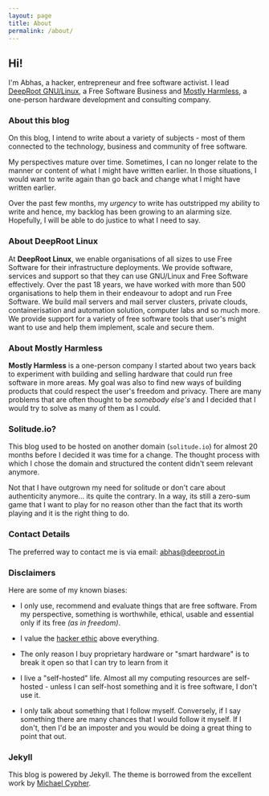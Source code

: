 ```yaml
---
layout: page
title: About
permalink: /about/
---
```


## Hi!

I'm Abhas, a hacker, entrepreneur and free software activist. I lead
[DeepRoot GNU/Linux](https://deeproot.in), a Free Software Business and 
[Mostly Harmless](https://mostlyharmless.io), a one-person hardware development
and consulting company.

### About this blog

On this blog, I intend to write about a variety of subjects - most of them
connected to the technology, business and community of free software.

My perspectives mature over time. Sometimes, I can no longer relate to the
manner or content of what I might have written earlier. In those
situations, I would want to write again than go back and change what I
might have written earlier.

Over the past few months, my *urgency* to write has outstripped my
ability to write and hence, my backlog has been growing to an alarming
size. Hopefully, I will be able to do justice to what I need to say.

### About DeepRoot Linux

At **DeepRoot Linux**, we enable organisations of all sizes to use Free Software
for their infrastructure deployments. We provide software, services and
support so that they can use GNU/Linux and Free Software effectively.
Over the past 18 years, we have worked with more than 500 organisations
to help them in their endeavour to adopt and run Free Software. We build
mail servers and mail server clusters, private clouds, containerisation
and automation solution, computer labs and so much more. We provide
support for a variety of free software tools that user's might want to
use and help them implement, scale and secure them.

### About Mostly Harmless

**Mostly Harmless** is a one-person company I started about two years
back to experiment with building and selling hardware that could run
free software in more areas. My goal was also to find new ways of
building products that could respect the user's freedom and privacy.
There are many problems that are often thought to be *somebody else's*
and I decided that I would try to solve as many of them as I could.

### Solitude.io?

This blog used to be hosted on another domain (`solitude.io`) for almost 20 months
before I decided it was time for a change. The thought process with
which I chose the domain and structured the content didn't seem relevant
anymore.

Not that I have outgrown my need for solitude or don't care about
authenticity anymore... its quite the contrary. In a way, its still a
zero-sum game that I want to play for no reason other than the fact that
its worth playing and it is the right thing to do.

### Contact Details

The preferred way to contact me is via email:
[abhas@deeproot.in](mailto:abhas@deeproot.in) 

### Disclaimers

Here are some of my known biases:

  * I only use, recommend and evaluate things that are free software.
    From my perspective, something is worthwhile, ethical, usable and
    essential only if its free *(as in freedom)*.

  * I value the [hacker ethic](https://en.wikipedia.org/wiki/Hacker_ethic) 
    above everything.

  * The only reason I buy proprietary hardware or "smart hardware" is to
    break it open so that I can try to learn from it

  * I live a "self-hosted" life. Almost all my computing resources are
    self-hosted - unless I can self-host something and it is free
    software, I don't use it.

  * I only talk about something that I follow myself. Conversely, if I
    say something there are many chances that I would follow it myself.
    If I don't, then I'd be an imposter and you would be doing a great
    thing to point that out.

### Jekyll

This blog is powered by Jekyll. The theme is borrowed from the excellent 
work by [Michael Cypher](https://github.com/mikeecb/cypher-jekyll-theme).

